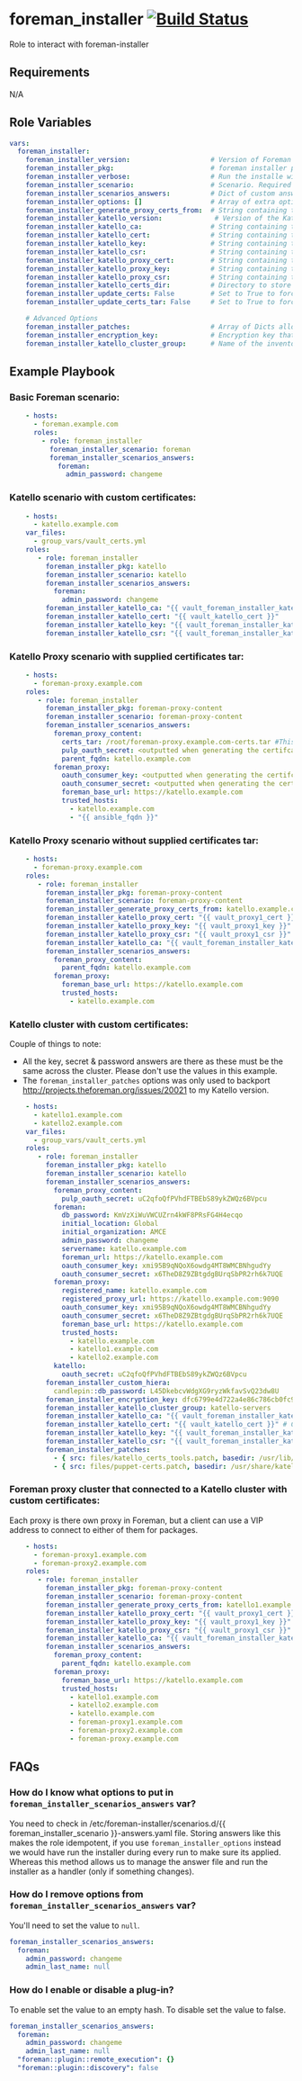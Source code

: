 # foreman_installer [![Build Status](https://travis-ci.org/sean797/ansible-role-foreman_installer.svg?branch=master)](https://travis-ci.org/sean797/ansible-role-foreman_installer)

Role to interact with foreman-installer 


## Requirements

N/A

## Role Variables

```yaml
vars:
  foreman_installer:
    foreman_installer_version:                    # Version of Foreman to install. Default is "latest". Only major and minor, ex: "2.0"
    foreman_installer_pkg:                        # foreman installer package. You probably want either "foreman-installer" or "katello".
    foreman_installer_verbose:                    # Run the installe with -v option
    foreman_installer_scenario:                   # Scenario. Required
    foreman_installer_scenarios_answers:          # Dict of custom answers that for your scenario. See [FAQs](https://github.com/sean797/ansible-role-foreman_installer#faqs). 
    foreman_installer_options: []                 # Array of extra options to pass to whenever the installer is ran
    foreman_installer_generate_proxy_certs_from:  # String containing the ansible host to Generate Certificates for a Katello Smart Proxy
    foreman_installer_katello_version:             # Version of the Katello plugin that should be installed. Default is "latest"
    foreman_installer_katello_ca:                 # String containing the custom CA cert. Katello & Katello Smart Proxy Only.
    foreman_installer_katello_cert:               # String containing the custom cert. Katello Only.
    foreman_installer_katello_key:                # String containing the custom key. Katello Only.
    foreman_installer_katello_csr:                # String containing the custom csr. Katello Only.
    foreman_installer_katello_proxy_cert:         # String containing the custom cert. Katello Smart Proxy Only.
    foreman_installer_katello_proxy_key:          # String containing the custom key. Katello Smart Proxy Only.
    foreman_installer_katello_proxy_csr:          # String containing the custom csr. Katello Smart Proxy Only.
    foreman_installer_katello_certs_dir:          # Directory to store the certificates
    foreman_installer_update_certs: False         # Set to True to force Certificate Update.
    foreman_installer_update_certs_tar: False     # Set to True to force new Proxy Certificates tar to be generated & applied.

    # Advanced Options
    foreman_installer_patches:                    # Array of Dicts allowing patches against the installer files. See defaults/main.yml for an example.
    foreman_installer_encryption_key:             # Encryption key that is put into /etc/foreman/encryption_key.rb. Must be the same across a Foreman cluster.
    foreman_installer_katello_cluster_group:      # Name of the inventory group will all Katello servers in. Requires http://projects.theforeman.org/issues/20021
```

## Example Playbook

### Basic Foreman scenario:

```yaml
    - hosts:
      - foreman.example.com
      roles:
        - role: foreman_installer
          foreman_installer_scenario: foreman
          foreman_installer_scenarios_answers:
            foreman:
              admin_password: changeme
```

### Katello scenario with custom certificates:

```yaml
    - hosts:
      - katello.example.com
    var_files:
      - group_vars/vault_certs.yml
    roles:
       - role: foreman_installer
         foreman_installer_pkg: katello
         foreman_installer_scenario: katello
         foreman_installer_scenarios_answers:
           foreman:
             admin_password: changeme
         foreman_installer_katello_ca: "{{ vault_foreman_installer_katello_ca }}"
         foreman_installer_katello_cert: "{{ vault_katello_cert }}"
         foreman_installer_katello_key: "{{ vault_foreman_installer_katello_key }}"
         foreman_installer_katello_csr: "{{ vault_foreman_installer_katello_csr }}"
```

### Katello Proxy scenario with supplied certificates tar:

```yaml
    - hosts:
      - foreman-proxy.example.com
    roles:
       - role: foreman_installer
         foreman_installer_pkg: foreman-proxy-content
         foreman_installer_scenario: foreman-proxy-content
         foreman_installer_scenarios_answers:
           foreman_proxy_content:
             certs_tar: /root/foreman-proxy.example.com-certs.tar #This must already be on-disk
             pulp_oauth_secret: <outputted when generating the certifcates tar>
             parent_fqdn: katello.example.com
           foreman_proxy:
             oauth_consumer_key: <outputted when generating the certifcates tar>
             oauth_consumer_secret: <outputted when generating the certifcates tar>
             foreman_base_url: https://katello.example.com
             trusted_hosts:
               - katello.example.com
               - "{{ ansible_fqdn }}"
```

### Katello Proxy scenario without supplied certificates tar:

```yaml
    - hosts:
      - foreman-proxy.example.com
    roles:
       - role: foreman_installer
         foreman_installer_pkg: foreman-proxy-content
         foreman_installer_scenario: foreman-proxy-content
         foreman_installer_generate_proxy_certs_from: katello.example.com
         foreman_installer_katello_proxy_cert: "{{ vault_proxy1_cert }}"
         foreman_installer_katello_proxy_key: "{{ vault_proxy1_key }}"
         foreman_installer_katello_proxy_csr: "{{ vault_proxy1_csr }}"
         foreman_installer_katello_ca: "{{ vault_foreman_installer_katello_ca }}"
         foreman_installer_scenarios_answers:
           foreman_proxy_content:
             parent_fqdn: katello.example.com
           foreman_proxy:
             foreman_base_url: https://katello.example.com
             trusted_hosts:
               - katello.example.com
```

### Katello cluster with custom certificates: 

Couple of things to note:
 - All the key, secret & password answers are there as these must be the same across the cluster. Please don't use the values in this example.
 - The `foreman_installer_patches` options was only used to backport http://projects.theforeman.org/issues/20021 to my Katello version.

```yaml
    - hosts:
      - katello1.example.com
      - katello2.example.com
    var_files:
      - group_vars/vault_certs.yml
    roles:
       - role: foreman_installer
         foreman_installer_pkg: katello
         foreman_installer_scenario: katello
         foreman_installer_scenarios_answers:
           foreman_proxy_content:
             pulp_oauth_secret: uC2qfoQfPVhdFTBEbS89ykZWQz6BVpcu
           foreman:
             db_password: KmVzXiWuVWCUZrn4kWF8PRsFG4H4ecqo
             initial_location: Global
             initial_organization: AMCE
             admin_password: changeme
             servername: katello.example.com
             foreman_url: https://katello.example.com
             oauth_consumer_key: xmi95B9qNQoX6owdg4MT8WMCBNhgudYy
             oauth_consumer_secret: x6TheD8Z9ZBtgdgBUrqSbPR2rh6k7UQE
           foreman_proxy:
             registered_name: katello.example.com
             registered_proxy_url: https://katello.example.com:9090
             oauth_consumer_key: xmi95B9qNQoX6owdg4MT8WMCBNhgudYy
             oauth_consumer_secret: x6TheD8Z9ZBtgdgBUrqSbPR2rh6k7UQE
             foreman_base_url: https://katello.example.com
             trusted_hosts:
               - katello.example.com
               - katello1.example.com
               - katello2.example.com
           katello:
             oauth_secret: uC2qfoQfPVhdFTBEbS89ykZWQz6BVpcu
         foreman_installer_custom_hiera:
           candlepin::db_password: L45DkebcvWdgXG9ryzWkfavSvQ23dw8U
         foreman_installer_encryption_key: dfc6799e4d722a4e86c786cb0fc96cbbae0151f6
         foreman_installer_katello_cluster_group: katello-servers
         foreman_installer_katello_ca: "{{ vault_foreman_installer_katello_ca }}"
         foreman_installer_katello_cert: "{{ vault_katello_cert }}" # Certificate must use dns-alt-names with all cluster Hostnames and VIP hostname.
         foreman_installer_katello_key: "{{ vault_foreman_installer_katello_key }}"
         foreman_installer_katello_csr: "{{ vault_foreman_installer_katello_csr }}"
         foreman_installer_patches:
           - { src: files/katello_certs_tools.patch, basedir: /usr/lib/python2.7/site-packages/ }
           - { src: files/puppet-certs.patch, basedir: /usr/share/katello-installer-base/modules/certs/ }
```

### Foreman proxy cluster that connected to a Katello cluster with custom certificates: 

Each proxy is there own proxy in Foreman, but a client can use a VIP address to connect to either of them for packages.

```yaml
    - hosts:
      - foreman-proxy1.example.com
      - foreman-proxy2.example.com
    roles:
       - role: foreman_installer
         foreman_installer_pkg: foreman-proxy-content
         foreman_installer_scenario: foreman-proxy-content
         foreman_installer_generate_proxy_certs_from: katello1.example.com
         foreman_installer_katello_proxy_cert: "{{ vault_proxy1_cert }}" # Certificate must use dns-alt-names with all cluster Hostnames and VIP hostname.
         foreman_installer_katello_proxy_key: "{{ vault_proxy1_key }}"
         foreman_installer_katello_proxy_csr: "{{ vault_proxy1_csr }}"
         foreman_installer_katello_ca: "{{ vault_foreman_installer_katello_ca }}"
         foreman_installer_scenarios_answers:
           foreman_proxy_content:
             parent_fqdn: katello.example.com
           foreman_proxy:
             foreman_base_url: https://katello.example.com
             trusted_hosts:
               - katello1.example.com
               - katello2.example.com
               - katello.example.com
               - foreman-proxy1.example.com
               - foreman-proxy2.example.com
               - foreman-proxy.example.com
```

## FAQs

### How do I know what options to put in `foreman_installer_scenarios_answers` var? ###

You need to check in /etc/foreman-installer/scenarios.d/{{ foreman_installer_scenario }}-answers.yaml file. Storing answers like this makes the role idempotent, if you use `foreman_installer_options` instead we would have run the installer during every run to make sure its applied. Whereas this method allows us to manage the answer file and run the installer as a handler (only if something changes).

### How do I remove options from `foreman_installer_scenarios_answers` var? ###
 
You'll need to set the value to `null`.
 
```yaml
foreman_installer_scenarios_answers:
  foreman:
    admin_password: changeme
    admin_last_name: null
```

### How do I enable or disable a plug-in?

To enable set the value to an empty hash. To disable set the value to false.

```yaml
foreman_installer_scenarios_answers:
  foreman:
    admin_password: changeme
    admin_last_name: null
  "foreman::plugin::remote_execution": {}
  "foreman::plugin::discovery": false
```
